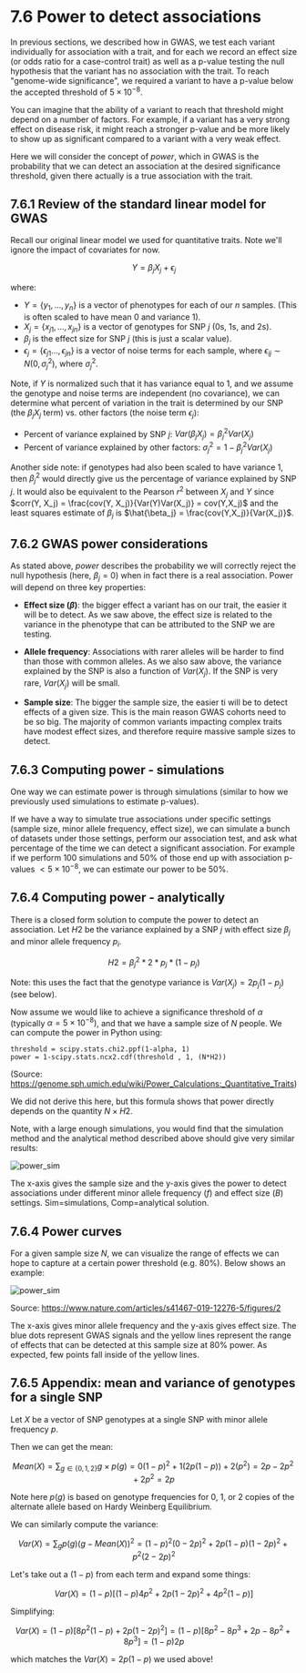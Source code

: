 # 7.6 Power to detect associations

In previous sections, we described how in GWAS, we test each variant individually for association with a trait, and for each we record an effect size (or odds ratio for a case-control trait) as well as a p-value testing the null hypothesis that the variant has no association with the trait. To reach "genome-wide significance", we required a variant to have a p-value below the accepted threshold of $5 \times 10^{-8}$. 

You can imagine that the ability of a variant to reach that threshold might depend on a number of factors. For example, if a variant has a very strong effect on disease risk, it might reach a stronger p-value and be more likely to show up as significant compared to a variant with a very weak effect. 

Here we will consider the concept of *power*, which in GWAS is the probability that we can detect an association at the desired significance threshold, given there actually is a true association with the trait.

## 7.6.1 Review of the standard linear model for GWAS

Recall our original linear model we used for quantitative traits. Note we'll ignore the impact of covariates for now.

$$
Y = \beta_j X_j + \epsilon_j
$$

where:

* $Y=\{y_1, ..., y_n\}$ is a vector of phenotypes for each of our $n$ samples. (This is often scaled to have mean 0 and variance 1).
* $X_j=\{x_{j1}, ..., x_{jn}\}$ is a vector of genotypes for SNP $j$ (0s, 1s, and 2s).
* $\beta_j$ is the effect size for SNP $j$ (this is just a scalar value).
* $\epsilon_j=\{\epsilon_{j1}..., \epsilon_{jn}\}$ is a vector of noise terms for each sample, where $\epsilon_{ij} \sim N(0, \sigma^2_j)$, where $\sigma^2_j$.

Note, if $Y$ is normalized such that it has variance equal to 1, and we assume the genotype and noise terms are independent (no covariance), we can determine what percent of variation in the trait is determined by our SNP (the $\beta_j X_j$ term) vs. other factors (the noise term $\epsilon_j$):

* Percent of variance explained by SNP $j$: $Var(\beta_j X_j) = \beta_j^2Var(X_j)$
* Percent of variance explained by other factors: $\sigma^2_j = 1-\beta_j^2Var(X_j)$

Another side note: if genotypes had also been scaled to have variance 1, then $\beta_j^2$ would directly give us the percentage of variance explained by SNP $j$. It would also be equivalent to the Pearson $r^2$ between $X_j$ and $Y$ since $corr(Y, X_j) = \frac{cov(Y, X_j)}{Var(Y)Var(X_j)} = cov(Y,X_j)$ and the least squares estimate of $\beta_j$ is $\hat{\beta_j} = \frac{cov(Y,X_j)}{Var(X_j)}$.

## 7.6.2 GWAS power considerations

As stated above, *power* describes the probability we will correctly reject the null hypothesis (here, $\beta_j=0$) when in fact there is a real association. Power will depend on three key properties:

* **Effect size ($\beta$)**: the bigger effect a variant has on our trait, the easier it will be to detect. As we saw above, the effect size is related to the variance in the phenotype that can be attributed to the SNP we are testing.

* **Allele frequency**: Associations with rarer alleles will be harder to find than those with common alleles. As we also saw above, the variance explained by the SNP is also a function of $Var(X_j)$. If the SNP is very rare, $Var(X_j)$ will be small.

* **Sample size**: The bigger the sample size, the easier ti will be to detect effects of a given size. This is the main reason GWAS cohorts need to be so big. The majority of common variants impacting complex traits have modest effect sizes, and therefore require massive sample sizes to detect.

## 7.6.3 Computing power - simulations

One way we can estimate power is through simulations (similar to how we previously used simulations to estimate p-values).

If we have a way to simulate true associations under specific settings (sample size, minor allele frequency, effect size), we can simulate a bunch of datasets under those settings, perform our association test, and ask what percentage of the time we can detect a significant association. For example if we perform 100 simulations and 50% of those end up with association p-values $<5 \times 10^{-8}$, we can estimate our power to be 50%. 


## 7.6.4 Computing power - analytically

There is a closed form solution to compute the power to detect an association. Let $H2$ be the variance explained by a SNP $j$ with effect size $\beta_j$ and minor allele frequency $p_i$.

$$
H2 = \beta_j^2*2*p_j*(1-p_j)
$$

Note: this uses the fact that the genotype variance is $Var(X_j)=2p_j(1-p_j)$ (see below).

Now assume we would like to achieve a significance threshold of $\alpha$ (typically $\alpha=5 \times 10^{-8})$, and that we have a sample size of $N$ people. We can compute the power in Python using:

```
threshold = scipy.stats.chi2.ppf(1-alpha, 1)
power = 1-scipy.stats.ncx2.cdf(threshold , 1, (N*H2))
```

(Source: https://genome.sph.umich.edu/wiki/Power_Calculations:_Quantitative_Traits)

We did not derive this here, but this formula shows that power directly depends on the quantity $N \times H2$. 

Note, with a large enough simulations, you would find that the simulation method and the analytical method described above should give very similar results:

![power_sim](images/powersim.png)

The x-axis gives the sample size and the y-axis gives the power to detect associations under different minor allele frequency ($f$) and effect size ($B$) settings. Sim=simulations, Comp=analytical solution. 

## 7.6.4 Power curves

For a given sample size $N$, we can visualize the range of effects we can hope to capture at a certain power threshold (e.g. 80%). Below shows an example:

![power_sim](images/power_curve.png)

Source: https://www.nature.com/articles/s41467-019-12276-5/figures/2

The x-axis gives minor allele frequency and the y-axis gives effect size. The blue dots represent GWAS signals and the yellow lines represent the range of effects that can be detected at this sample size at 80% power. As expected, few points fall inside of the yellow lines.

## 7.6.5 Appendix: mean and variance of genotypes for a single SNP

Let $X$ be a vector of SNP genotypes at a single SNP with minor allele frequency $p$.

Then we can get the mean:

$$
Mean(X) = \sum_{g\in \{0, 1, 2\}} g\times p(g) = 0(1-p)^2 + 1(2p(1-p)) + 2(p^2) = 2p-2p^2+2p^2 = 2p
$$

Note here $p(g)$ is based on genotype frequencies for 0, 1, or 2 copies of the alternate allele based on Hardy Weinberg Equilibrium.

We can similarly compute the variance:

$$
Var(X) = \sum_g p(g)(g-Mean(X))^2 = (1-p)^2(0-2p)^2 + 2p(1-p)(1-2p)^2+p^2(2-2p)^2
$$

Let's take out a $(1-p)$ from each term and expand some things:

$$
Var(X) = (1-p)[(1-p)4p^2 + 2p(1-2p)^2 + 4p^2(1-p)]
$$

Simplifying:

$$
Var(X) = (1-p)[8p^2(1-p)+2p(1-2p)^2] = (1-p)[8p^2-8p^3 + 2p-8p^2 + 8p^3] = (1-p)2p
$$

which matches the $Var(X)=2p(1-p)$ we used above!